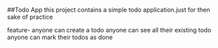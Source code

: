 ##Todo App
this project contains a simple todo application.just for then sake of practice

feature-
anyone can create a todo
anyone can see all their existing todo 
anyone can mark their todos as done
